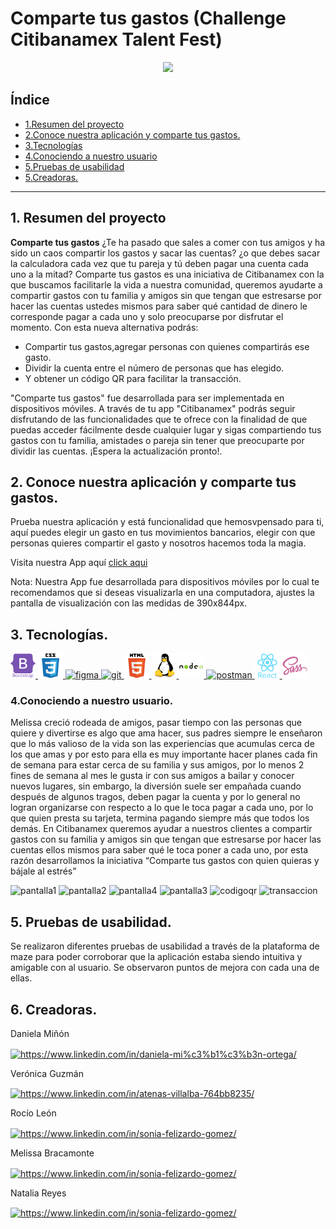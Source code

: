 # Comparte tus gastos (Challenge Citibanamex Talent Fest)
<p align="center"><img src="https://user-images.githubusercontent.com/97549677/186753875-879504de-7b31-4155-8839-54a97f507b32.png"/> </p>

## Índice

* [1.Resumen del proyecto](#1-resumen-del-proyecto)
* [2.Conoce nuestra aplicación y comparte tus gastos.](#2-conoce-nuestra-aplicacion-y-comparte-tus-gastos)
* [3.Tecnologías](#3-tecnologías)
* [4.Conociendo a nuestro usuario ](#4-prototipos)
* [5.Pruebas de usabilidad ](#4-pruebas-de-usabilidad)
* [5.Creadoras.](5-creadoras)

***

## 1. Resumen del proyecto
**Comparte tus gastos** ¿Te ha pasado que sales a comer  con tus amigos y ha sido un caos compartir los gastos y sacar las cuentas? ¿o que debes sacar la calculadora cada vez que tu pareja y tú deben pagar una cuenta cada uno a la mitad? Comparte tus gastos es una iniciativa de Citibanamex con la que buscamos facilitarle la vida a nuestra comunidad, queremos ayudarte a compartir gastos con tu familia y amigos sin que tengan que estresarse por hacer las cuentas ustedes mismos para saber qué cantidad de dinero le corresponde pagar a cada uno y solo preocuparse por disfrutar el momento. Con esta nueva alternativa podrás: 
* Compartir tus gastos,agregar personas con quienes compartirás ese gasto.
* Dividir la cuenta entre el número de personas que has elegido. 
* Y obtener un código QR para facilitar la transacción.

 "Comparte tus gastos" fue desarrollada para ser implementada en dispositivos móviles. A través de tu app "Citibanamex" podrás seguir disfrutando de las funcionalidades que te ofrece  con la finalidad de que puedas acceder fácilmente desde cualquier lugar y sigas compartiendo tus gastos con tu familia, amistades o pareja sin tener que preocuparte por dividir las cuentas. ¡Espera la actualización pronto!. 





## 2. Conoce nuestra aplicación y comparte tus gastos.
 Prueba nuestra aplicación y está funcionalidad que hemosvpensado para ti, aquí puedes elegir un gasto en tus movimientos bancarios, elegir con que personas quieres compartir el gasto y nosotros hacemos toda la magia.
 
 Visita nuestra App aquí [click aqui ](https://citibanamex-app.vercel.app/)
 
 Nota: Nuestra App fue desarrollada para dispositivos móviles por lo cual te recomendamos que si deseas visualizarla en una computadora, ajustes la pantalla de visualización con las medidas de 390x844px.






## 3. Tecnologías.

<p align="left"> <a href="https://getbootstrap.com" target="_blank" rel="noreferrer"> <img src="https://raw.githubusercontent.com/devicons/devicon/master/icons/bootstrap/bootstrap-plain-wordmark.svg" alt="bootstrap" width="40" height="40"/> </a> <a href="https://www.w3schools.com/css/" target="_blank" rel="noreferrer"> <img src="https://raw.githubusercontent.com/devicons/devicon/master/icons/css3/css3-original-wordmark.svg" alt="css3" width="40" height="40"/> </a> <a href="https://www.figma.com/" target="_blank" rel="noreferrer"> <img src="https://www.vectorlogo.zone/logos/figma/figma-icon.svg" alt="figma" width="40" height="40"/> </a> <a href="https://git-scm.com/" target="_blank" rel="noreferrer"> <img src="https://www.vectorlogo.zone/logos/git-scm/git-scm-icon.svg" alt="git" width="40" height="40"/> </a> <a href="https://www.w3.org/html/" target="_blank" rel="noreferrer"> <img src="https://raw.githubusercontent.com/devicons/devicon/master/icons/html5/html5-original-wordmark.svg" alt="html5" width="40" height="40"/> </a> <a href="https://www.linux.org/" target="_blank" rel="noreferrer"> <img src="https://raw.githubusercontent.com/devicons/devicon/master/icons/linux/linux-original.svg" alt="linux" width="40" height="40"/> </a> <a href="https://nodejs.org" target="_blank" rel="noreferrer"> <img src="https://raw.githubusercontent.com/devicons/devicon/master/icons/nodejs/nodejs-original-wordmark.svg" alt="nodejs" width="40" height="40"/> </a> <a href="https://postman.com" target="_blank" rel="noreferrer"> <img src="https://www.vectorlogo.zone/logos/getpostman/getpostman-icon.svg" alt="postman" width="40" height="40"/> </a> <a href="https://reactjs.org/" target="_blank" rel="noreferrer"> <img src="https://raw.githubusercontent.com/devicons/devicon/master/icons/react/react-original-wordmark.svg" alt="react" width="40" height="40"/> </a> <a href="https://sass-lang.com" target="_blank" rel="noreferrer"> <img src="https://raw.githubusercontent.com/devicons/devicon/master/icons/sass/sass-original.svg" alt="sass" width="40" height="40"/> </a> </p>




### 4.Conociendo a nuestro usuario.
Melissa creció rodeada de amigos, pasar tiempo con las personas que quiere y divertirse es algo que ama hacer, sus padres siempre le enseñaron que lo más valioso de la vida son las experiencias que acumulas cerca de los que amas y por esto para ella es muy importante hacer planes cada fin de semana para estar cerca de su familia y sus amigos, por lo menos 2 fines de semana al mes le gusta ir con sus amigos a bailar y conocer nuevos lugares, sin embargo, la diversión suele ser empañada cuando después de algunos tragos, deben pagar la cuenta y por lo general no logran organizarse con respecto a lo que le toca pagar a cada uno, por lo que quien presta su tarjeta, termina pagando siempre más que todos los demás. 
En Citibanamex queremos ayudar a nuestros clientes a compartir gastos con su familia y amigos sin que tengan que estresarse por hacer las cuentas ellos mismos para saber qué le toca poner a cada uno, por esta razón desarrollamos la iniciativa “Comparte tus gastos con quien quieras y bájale al estrés” 


![pantalla1](https://user-images.githubusercontent.com/97549677/186747029-03e4559c-64d6-4a19-a827-250c83514b7c.png)
![pantalla2](https://user-images.githubusercontent.com/97549677/186747758-9c3791e0-8bf7-48ba-a4db-6ec03e0be7d3.png)
![pantalla4](https://user-images.githubusercontent.com/97549677/186747178-81efcb64-684a-4b0f-8416-c5ce07128b9c.png)
![pantalla3](https://user-images.githubusercontent.com/97549677/186747362-5d63363a-b618-4b2e-abad-35de13764adb.png)
![codigoqr](https://user-images.githubusercontent.com/97549677/186750386-a1e4a6af-e054-4328-ba30-365cf6473373.png)
![transaccion](https://user-images.githubusercontent.com/97549677/186748372-0a21e737-251f-4863-b120-fb483853fdd8.png)




## 5. Pruebas de usabilidad.
Se realizaron diferentes pruebas de usabilidad a través de la plataforma de maze para poder corroborar que la aplicación estaba siendo intuitiva y amigable con al usuario.
Se observaron puntos de mejora con cada una de ellas.




 ## 6. Creadoras.
 
 Daniela Miñón
<p align="left">
<a href="https://www.linkedin.com/in/daniela-mi%C3%B1%C3%B3n-ortega/" target="blank"><img align="center" src="https://raw.githubusercontent.com/rahuldkjain/github-profile-readme-generator/master/src/images/icons/Social/linked-in-alt.svg" alt="https://www.linkedin.com/in/daniela-mi%c3%b1%c3%b3n-ortega/" height="30" width="40" /></a>
</p>

 Verónica Guzmán
<p align="left">
<a href="https://www.linkedin.com/in/veroguzrob/" target="blank"><img align="center" src="https://raw.githubusercontent.com/rahuldkjain/github-profile-readme-generator/master/src/images/icons/Social/linked-in-alt.svg" alt="https://www.linkedin.com/in/atenas-villalba-764bb8235/"  height="30" width="40" /></a>
</p>


Rocío León

<p align="left">
<a href="https://www.linkedin.com/in/rocioleon001/" target="blank"><img align="center" src="https://raw.githubusercontent.com/rahuldkjain/github-profile-readme-generator/master/src/images/icons/Social/linked-in-alt.svg" alt="https://www.linkedin.com/in/sonia-felizardo-gomez/" height="30" width="40" /></a>
</p>


Melissa Bracamonte

<p align="left">
<a href="https://www.linkedin.com/in/bracamontemelissa/" target="blank"><img align="center" src="https://raw.githubusercontent.com/rahuldkjain/github-profile-readme-generator/master/src/images/icons/Social/linked-in-alt.svg" alt="https://www.linkedin.com/in/sonia-felizardo-gomez/" height="30" width="40" /></a>
</p>


Natalia Reyes

<p align="left">
<a href="https://www.linkedin.com/in/natalia-reyes-altamirano/" target="blank"><img align="center" src="https://raw.githubusercontent.com/rahuldkjain/github-profile-readme-generator/master/src/images/icons/Social/linked-in-alt.svg" alt="https://www.linkedin.com/in/sonia-felizardo-gomez/" height="30" width="40" /></a>
</p>

